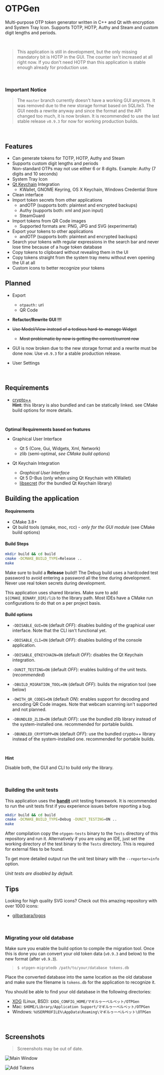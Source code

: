 # OTPGen

Multi-purpose OTP token generator written in C++ and Qt with encryption and System Tray Icon.
Supports TOTP, HOTP, Authy and Steam and custom digit lengths and periods.

<br>

> This application is still in development, but the only missing mandatory bit is HOTP
> in the GUI. The counter isn't increased at all right now. If you don't need HOTP than
> this application is stable enough already for production use.

<br>

### Important Notice

> The `master` branch currently doesn't have a working GUI anymore. It was removed due
> to the new storage format based on SQLite3. The GUI needs a rewrite anyway and since the
> format and the API changed too much, it is now broken. It is recommended to use the
> last stable release `v0.9.3` for now for working production builds.

<br>

## Features

 - Can generate tokens for TOTP, HOTP, Authy and Steam
 - Supports custom digit lengths and periods <br>
   Non-standard OTPs may not use either 6 or 8 digits. Example: Authy (7 digits and 10 seconds)
 - System Tray Icon
 - [Qt Keychain](https://github.com/frankosterfeld/qtkeychain) Integration
   - KWallet, GNOME Keyring, OS X Keychain, Windows Credential Store
 - Clean interface
 - Import token secrets from other applications
   - andOTP (supports both: plaintext and encrypted backups)
   - Authy (supports both: xml and json input)
   - SteamGuard
 - Import tokens from QR Code images
   - Supported formats are: PNG, JPG and SVG (experimental)
 - Export your tokens to other applications
   - andOTP (supports both: plaintext and encrypted backups)
 - Search your tokens with regular expressions in the search bar and never lose
   time because of a huge token database
 - Copy tokens to clipboard without revealing them in the UI
 - Copy tokens straight from the system tray menu without even opening the UI at all
 - Custom icons to better recognize your tokens


## Planned

 - Export
   - `otpauth:` uri
   - QR Code

 - **Refactor/Rewrite GUI !!!**
 - ~~Use Model/View instead of a tedious hard-to-manage Widget~~
   - ~~Most problematic by now is getting the correct/current row~~
 - GUI is now broken due to the new storage format and a rewrite
   must be done now. Use `v0.9.3` for a stable production release.

 - User Settings

<br>

## Requirements

 - [crypto++](https://cryptopp.com/) <br>
   **Hint:** this library is also bundled and can be statically linked.
   see CMake build options for more details.

<br>

**Optimal Requirements based on features**

 - Graphical User Interface
   - Qt 5 (Core, Gui, Widgets, Xml, Network)
   - zlib (semi-optimal, *see CMake build options*)

 - Qt Keychain Integration
   - *Graphical User Interface*
   - Qt 5 D-Bus (only when using Qt Keychain with KWallet)
   - [libsecret](https://wiki.gnome.org/Projects/Libsecret) (for the bundled Qt Keychain library)


## Building the application

#### Requirements

 - CMake 3.8+
 - Qt build tools (qmake, moc, rcc) - *only for the GUI module* (see CMake build options)

#### Build Steps

```sh
mkdir build && cd build
cmake -DCMAKE_BUILD_TYPE=Release ..
make
```

Make sure to build a **Release** build!! The Debug build uses a hardcoded test password
to avoid entering a password all the time during development. Never use real token secrets
during development.

This application uses shared libraries. Make sure to add `${CMAKE_BINARY_DIR}/lib` to the
library path. Most IDEs have a CMake run configurations to do that on a per project basis.

#### Build options

 - `-DDISABLE_GUI=ON` (default *OFF*): disables building of the graphical user interface.
   Note that the CLI isn't functional yet.

 - `-DDISABLE_CLI=ON` (default *OFF*): disables building of the console application.

 - `-DDISABLE_QTKEYCHAIN=ON` (default *OFF*): disables the Qt Keychain integration.

 - `-DUNIT_TESTING=ON` (default *OFF*): enables building of the unit tests. (*recommended*)

 - `-DBUILD_MIGRATION_TOOL=ON` (default *OFF*): builds the migration tool (see below)

 - `-DWITH_QR_CODES=ON` (default *ON*): enables support for decoding and encoding QR Code images.
   Note that webcam scanning isn't supported and not planned.

 - `-DBUNDLED_ZLIB=ON` (default *OFF*): use the bundled zlib library instead of the system-installed
   one. recommended for portable builds.

 - `-DBUNDLED_CRYPTOPP=ON` (default *OFF*): use the bundled crypto++ library instead of the system-installed
   one. recommended for portable builds.

<br>

**Hint**

Disable both, the GUI and CLI to build only the library.

<br>

### Building the unit tests

This application uses the [**bandit**](https://github.com/banditcpp/bandit) unit testing framework.
It is recommended to run the unit tests first if you experience issues before reporting a bug.

```sh
mkdir build && cd build
cmake -DCMAKE_BUILD_TYPE=Debug -DUNIT_TESTING=ON ..
make
```

After compilation copy the `otpgen-tests` binary to the `Tests` directory of this repository
and run it. Alternatively if you are using an IDE, just set the working directory of the
test binary to the `Tests` directory. This is required for external files to be found.

To get more detailed output run the unit test binary with the `--reporter=info` option.

*Unit tests are disabled by default.*


## Tips

Looking for high quality SVG icons? Check out this amazing repository with over 1000 icons:

 - [gilbarbara/logos](https://github.com/gilbarbara/logos)


<br>

### Migrating your old database

Make sure you enable the build option to compile the migration tool. Once this is done
you can convert your old token data (`v0.9.3` and below) to the new format (after `v0.9.3`).

> `$ otpgen-migratedb /path/to/your/database tokens.db`

Place the converted database into the same location as the old database and make sure
the filename is `tokens.db` for the application to recognize it.

You should be able to find your old database in the following directories:

 - [XDG](https://specifications.freedesktop.org/basedir-spec/basedir-spec-latest.html) (Linux, BSD): `$XDG_CONFIG_HOME/マギルゥーベルベット/OTPGen`
 - Mac: `$HOME/Library/Application Support/マギルゥーベルベット/OTPGen`
 - Windows: `%USERPROFILE%\AppData\Roaming\マギルゥーベルベット\OTPGen`

<br>

## Screenshots

> Screenshots may be out of date.

![Main Window](./.screenshots/MainWindow.png "Main Window")

![Add Tokens](./.screenshots/AddTokens.png "Add Tokens")
